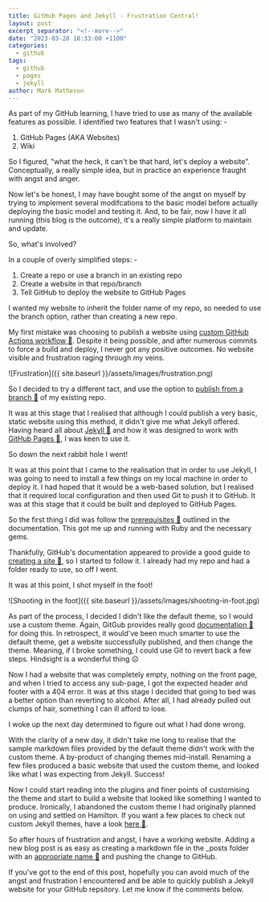```yaml
---
title: GitHub Pages and Jekyll - Frustration Central!
layout: post
excerpt_separator: "<!--more-->"
date: "2023-03-28 18:33:00 +1100"
categories:
  - github
tags:
  - github
  - pages
  - jekyll
author: Mark Matheson
---
```


As part of my GitHub learning, I have tried to use as many of the available features as possible. I identified two features that I wasn't using: -

1. GitHub Pages (AKA Websites)
2. Wiki

<!--more-->

So I figured, "what the heck, it can't be that hard, let's deploy a website". Conceptually, a really simple idea, but in practice an experience fraught with angst and anger.

Now let's be honest, I may have bought some of the angst on myself by trying to implement several modifcations to the basic model before actually deploying the basic model and testing it. And, to be fair, now I have it all running (this blog is the outcome), it's a really simple platform to maintain and update.

So, what's involved?

In a couple of overly simplified steps: -

1. Create a repo or use a branch in an existing repo
2. Create a website in that repo/branch
3. Tell GitHub to deploy the website to GitHub Pages

I wanted my website to inherit the folder name of my repo, so needed to use the branch option, rather than creating a new repo.

My first mistake was choosing to publish a website using [custom GitHub Actions workflow 🔗](https://docs.github.com/en/pages/getting-started-with-github-pages/configuring-a-publishing-source-for-your-github-pages-site#publishing-with-a-custom-github-actions-workflow). Despite it being possible, and after numerous commits to force a build and deploy, I never got any positive outcomes. No website visible and frustration raging through my veins.

![Frustration]({{ site.baseurl }}/assets/images/frustration.png)

So I decided to try a different tact, and use the option to [publish from a branch 🔗](https://docs.github.com/en/pages/getting-started-with-github-pages/configuring-a-publishing-source-for-your-github-pages-site#publishing-with-a-custom-github-actions-workflow) of my existing repo.

It was at this stage that I realised that although I could publish a very basic, static website using this method, it didn't give me what Jekyll offered. Having heard all about [Jekyll 🔗](https://jekyllrb.com/) and how it was designed to work with [GitHub Pages 🔗](https://docs.github.com/en/pages/setting-up-a-github-pages-site-with-jekyll/about-github-pages-and-jekyll), I was keen to use it.

So down the next rabbit hole I went!

It was at this point that I came to the realisation that in order to use Jekyll, I was going to need to install a few things on my local machine in order to deploy it. I had hoped that it would be a web-based solution, but I realised that it required local configuration and then used Git to push it to GitHub. It was at this stage that it could be built and deployed to GitHub Pages.

So the first thing I did was follow the [prerequisites 🔗](https://docs.github.com/en/pages/setting-up-a-github-pages-site-with-jekyll/creating-a-github-pages-site-with-jekyll#creating-your-site) outlined in the documentation. This got me up and running with Ruby and the necessary gems.

Thankfully, GitHub's documentation appeared to provide a good guide to [creating a site 🔗](https://docs.github.com/en/pages/setting-up-a-github-pages-site-with-jekyll/creating-a-github-pages-site-with-jekyll#creating-your-site), so I started to follow it. I already had my repo and had a folder ready to use, so off I went.

It was at this point, I shot myself in the foot!

![Shooting in the foot]({{ site.baseurl }}/assets/images/shooting-in-foot.jpg)

As part of the process, I decided I didn't like the default theme, so I would use a custom theme. Again, GitGub provides really good [documentation 🔗](https://docs.github.com/en/pages/setting-up-a-github-pages-site-with-jekyll/adding-a-theme-to-your-github-pages-site-using-jekyll) for doing this. In retrospect, it would've been much smarter to use the default theme, get a website successfully published, and then change the theme. Meaning, if I broke something, I could use Git to revert back a few steps. Hindsight is a wonderful thing ☹

Now I had a website that was completely empty, nothing on the front page, and when I tried to access any sub-page, I got the expected header and footer with a 404 error. It was at this stage I decided that going to bed was a better option than reverting to alcohol. After all, I had already pulled out clumps of hair, something I can ill afford to lose.

I woke up the next day determined to figure out what I had done wrong.

With the clarity of a new day, it didn't take me long to realise that the sample markdown files provided by the default theme didn't work with the custom theme. A by-product of changing themes mid-install. Renaming a few files produced a basic website that used the custom theme, and looked like what I was expecting from Jekyll. Success!

Now I could start reading into the plugins and finer points of customising the theme and start to build a website that looked like something I wanted to produce. Ironically, I abandoned the custom theme I had originally planned on using and settled on Hamilton. If you want a few places to check out custom Jekyll themes, have a look [here 🔗](https://jekyllrb.com/docs/themes/).

So after hours of frustration and angst, I have a working website. Adding a new blog post is as easy as creating a markdown file in the \_posts folder with an [appropriate name 🔗](https://jekyllrb.com/docs/posts/) and pushing the change to GitHub.

If you've got to the end of this post, hopefully you can avoid much of the angst and frustration I encountered and be able to quickly publish a Jekyll website for your GitHub repsitory. Let me know if the comments below.
